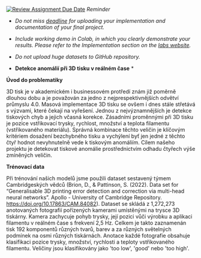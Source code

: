 [![Review Assignment Due Date](https://classroom.github.com/assets/deadline-readme-button-22041afd0340ce965d47ae6ef1cefeee28c7c493a6346c4f15d667ab976d596c.svg)](https://classroom.github.com/a/rMTkWhxv)
*Reminder*
*   *Do not miss [deadline](https://su2.utia.cas.cz/labs.html#projects) for uploading your implementation and documentation of your final project.*
*   *Include working demo in Colab, in which you clearly demonstrate your results. Please refer to the Implementation section on the [labs website](https://su2.utia.cas.cz/labs.html#projects).*
*   *Do not upload huge datasets to GitHub repository.*

* **Detekce anomálií při 3D tisku v reálném čase** *

 **Úvod do problematiky** 

3D tisk je v akademickém i businessovém protředí znám již poměrně dlouhou dobu a je považován za jedno z nejprespektivnějších odvětví průmyslu 4.0. Masová implementace 3D tisku se ovšem i dnes stále střetává s výzvami, které čekají na vyřešení. Jednou z nejvýznamnějších je detekce tiskových chyb a jejich včasná korekce. Zásadními proměnnými při 3D tisku je pozice vstřikovací trysky, rychlost, množství a teplota filamentu (vstřikovaného materiálu). Správná kombinace těchto veličin je klíčovým kritériem dosažení bezchybného tisku a vychýlení byť jen jedné z těchto čtyř hodnot nevyhnutelně vede k tiskovým anomáliím. Cílem našeho projektu je detekovat tiskové anomálie prostřednictvím odhadu čtyřech výše zmíněných veličin.

 **Trénovací data** 

Při trénování našich modelů jsme použili dataset sestavený týmem Cambridgeských vědců (Brion, D., & Pattinson, S. (2022). Data set for “Generalisable 3D printing error detection and correction via multi-head neural networks”. Apollo - University of Cambridge Repository. https://doi.org/10.17863/CAM.84082). Dataset se skládá z 1,272,273 anotovaných fotografií pořízených kamerami umístěnými na trysce 3D tiskárny. Kamera zachycuje pohyb trysky, její pozici vůči výrobku a aplikaci filamentu v reálném čase s frekvení 2,5 Hz. Celkem je takto zaznamenán tisk 192 komponentů různých tvarů, barev a za různých světelných podmínek na osmi různých tiskárnách. Anotace každé fotografie obsahuje klasifikaci pozice trysky, množství, rychlosti a teploty vstřikovaného filamentu. Veličiny jsou klasifikovány jako 'too low', 'good' nebo 'too high'. 
